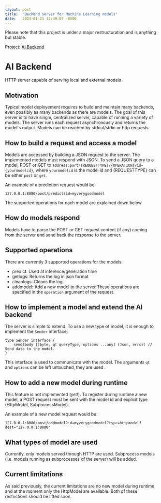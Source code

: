 ```yaml
---
layout: post
title:  "Backend server for Machine Learning models"
date:   2024-01-21 12:49:07 -0500
---
```

Please note that this project is under a major restructuration and is anything but
stable.

Project: [AI Backend](https://github.com/SimonTheoret/backend)

# AI Backend
HTTP server capable of serving local and external models
## Motivation
Typical model deployement requires to build and maintain many backends, even possibly as
many backends as there are models. The goal of this server is to have single,
centralized server, capable of running a variety of models. The server runs each request
asynchronously and returns the model's output. Models can be reached by stdout/stdin or
http requests.

## How to build a request and access a model
Models are accessed by building a JSON request to the server. The implemented models
must respond with JSON. To send a JSON query to a model, POST or GET to
`address:port/{REQUESTTYPE}/{OPERATION}?id={yourmodelid}`, where `yourmodelid` is the
model id and {REQUESTTYPE} can be either `post` or `get`.

An example of a prediction request would be:

    127.0.0.1:8080/post/predict?id=myverygoodmodel

The supported operations for each model are explained down below.

## How do models respond
Models have to parse the POST or GET request content (if any) coming from the server and send back the
response to the server.

## Supported operations
There are currently 3 supported operations for the models:
- predict: Used at inference/generation time
- getlogs: Returns the log in json format
- cleanlogs: Cleans the log.
- addmodel: Add a new model to the server
These operations are specified in the `operation` argument of the request.

## How to implement a model and extend the AI backend
The server is simple to extend. To use a new type of model, it is enough to implement
the `Sender` interface:

    type Sender interface {
        send(body []byte, qt queryType, options ...any) (Json, error) // Send data to the model.
    }
This interface is used to communicate with the model. The arguments `qt` and `options`
can be left untouched, they are used .

## How to add a new model during runtime
This feature is not implemented (yet!).
To register during runtime a new model, a POST request must be sent with the model id
and explicit type (HttpModel, SubprocessModel).

An example of a new model request would be:

    127.0.0.1:8080/post/addmodel?id=myverygoodmodel?type=httpmodel?dest="127.0.0.1:8888"

## What types of model are used
Currently, only models served through HTTP are used. Subprocess models (i.e. models
running as subprocesses of the server) will be added.

## Current limitations
As said previously, the current limitations are no new model during runtime and at the
moment only the HttpModel are available. Both of these restrictions should be lifted
soon.
